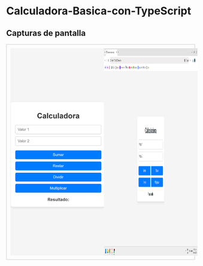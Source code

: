 # Calculadora-Basica-con-TypeScript
## Capturas de pantalla 
<div style="display: flex; justify-content: space-around; margin-bottom: 20px; border: 1px solid #ccc; padding: 10px;">
  <img src="127.0.0.1_5500_index.html(Pixel 7).png" alt="Texto alternativo 1" width="250"> <br>
  <img src="Captura de pantalla 2025-01-22 232703.png" alt="Texto alternativo 2" width="250">
</div>
